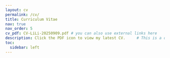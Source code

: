 ```yaml
---
layout: cv
permalink: /cv/
title: Curriculum Vitae
nav: true
nav_order: 5
cv_pdf: CV-LiLi-20250909.pdf # you can also use external links here
description: Click the PDF icon to view my latest CV.     # This is a description of the page. You can modify it in '_pages/cv.md'. You can also change or remove the top pdf download button.
toc:
  sidebar: left
---
```

